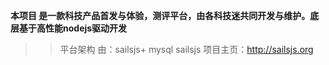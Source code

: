 **本项目 是一款科技产品首发与体验，测评平台，由各科技迷共同开发与维护。底层基于高性能nodejs驱动开发**
>>平台架构 由：sailsjs+ mysql 
>>sailsjs 项目主页：http://sailsjs.org


